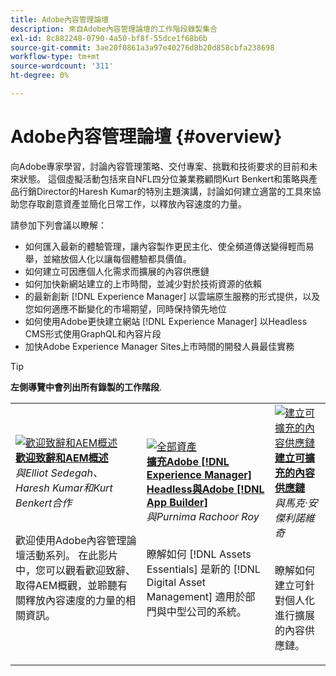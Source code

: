 ```yaml
---
title: Adobe內容管理論壇
description: 來自Adobe內容管理論壇的工作階段錄製集合
exl-id: 8c882248-0790-4a50-bf8f-55dce1f68b6b
source-git-commit: 3ae20f0861a3a97e40276d8b20d858cbfa238698
workflow-type: tm+mt
source-wordcount: '311'
ht-degree: 0%

---
```


# Adobe內容管理論壇 {#overview}

向Adobe專家學習，討論內容管理策略、交付專案、挑戰和技術要求的目前和未來狀態。 這個虛擬活動包括來自NFL四分位兼業務顧問Kurt Benkert和策略與產品行銷Director的Haresh Kumar的特別主題演講，討論如何建立適當的工具來協助您存取創意資產並簡化日常工作，以釋放內容速度的力量。

請參加下列會議以瞭解：

* 如何匯入最新的體驗管理，讓內容製作更民主化、使全頻道傳送變得輕而易舉，並縮放個人化以讓每個體驗都具價值。
* 如何建立可因應個人化需求而擴展的內容供應鏈
* 如何加快新網站建立的上市時間，並減少對於技術資源的依賴
* 的最新創新 [!DNL Experience Manager] 以雲端原生服務的形式提供，以及您如何適應不斷變化的市場期望，同時保持領先地位
* 如何使用Adobe更快建立網站 [!DNL Experience Manager] 以Headless CMS形式使用GraphQL和內容片段
* 加快Adobe Experience Manager Sites上市時間的開發人員最佳實務

>[!TIP]
>
>**左側導覽中會列出所有錄製的工作階段**.

<table>
  <tr>
   <td>
      <a href="2022/welcome.md">
      <img alt="歡迎致辭和AEM概述" src="assets/welcome.png" >
      </a>
      <div>
         <a href="2022/welcome.md"><strong>歡迎致辭和AEM概述</strong></a>         
         <br/><em>與Elliot Sedegah、Haresh Kumar和Kurt Benkert合作</em>
      </div>
      <p>
        <br/>
         歡迎使用Adobe內容管理論壇活動系列。 在此影片中，您可以觀看歡迎致辭、取得AEM概觀，並聆聽有關釋放內容速度的力量的相關資訊。
      </p>
   </td>
   <td>
      <a href="2022/assets-for-all.md">
      <img alt="全部資產" src="assets/assets-for-all.png" >
      </a>
      <div>
         <a href="2022/assets-for-all.md"><strong>擴充Adobe [!DNL Experience Manager] Headless與Adobe [!DNL App Builder]</strong></a>         
         <br/><em>與Purnima Rachoor Roy</em>
      </div>
      <p>
        <br/>
          瞭解如何 [!DNL Assets Essentials] 是新的 [!DNL Digital Asset Management] 適用於部門與中型公司的系統。
      </p>
   </td>
   <td>
      <a href="2022/supply-chain.md">
      <img alt="建立可擴充的內容供應鏈" src="assets/supply-chain.png" />
      </a>
      <div>
         <a href="2022/supply-chain.md"><strong>建立可擴充的內容供應鏈</strong></a>         
         <br/><em>與馬克·安傑利諾維奇</em>
      </div>
      <p>
        <br/>
         瞭解如何建立可針對個人化進行擴展的內容供應鏈。
      </p>
   </td>
  </tr>
</table>
